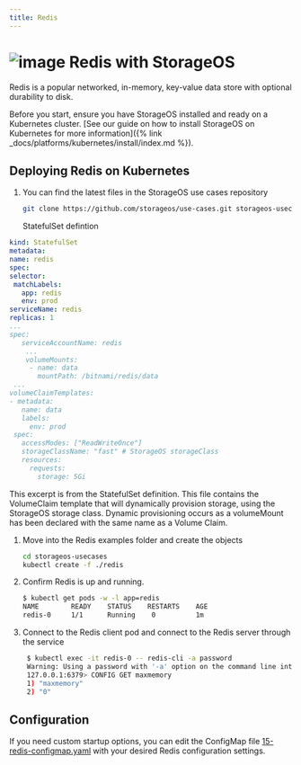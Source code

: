 ```yaml
---
title: Redis
---
```


# ![image](/images/docs/explore/redislogo.png) Redis with StorageOS

Redis is a popular networked, in-memory, key-value data store with optional durability to disk.

Before you start, ensure you have StorageOS installed and ready on a Kubernetes
cluster. [See our guide on how to install StorageOS on Kubernetes for more
information]({% link _docs/platforms/kubernetes/install/index.md %}).

## Deploying Redis on Kubernetes

1. You can find the latest files in the StorageOS use cases repository
   ```bash
   git clone https://github.com/storageos/use-cases.git storageos-usecases
   ```

   StatefulSet defintion
  ```yaml
kind: StatefulSet
metadata:
 name: redis
spec:
 selector:
   matchLabels:
     app: redis
     env: prod
 serviceName: redis
 replicas: 1
 ...
 spec:
     serviceAccountName: redis
      ...
      volumeMounts:
       - name: data
         mountPath: /bitnami/redis/data
   ...
volumeClaimTemplates:
 - metadata:
     name: data
     labels:
       env: prod
   spec:
     accessModes: ["ReadWriteOnce"]
     storageClassName: "fast" # StorageOS storageClass 
     resources:
       requests:
         storage: 5Gi
   ```
   This excerpt is from the StatefulSet definition. This file contains the
   VolumeClaim template that will dynamically provision storage, using the
   StorageOS storage class. Dynamic provisioning occurs as a volumeMount has
   been declared with the same name as a Volume Claim.

1. Move into the Redis examples folder and create the objects

   ```bash
   cd storageos-usecases
   kubectl create -f ./redis
   ```

1. Confirm Redis is up and running.

   ```bash
   $ kubectl get pods -w -l app=redis
   NAME        READY    STATUS    RESTARTS    AGE
   redis-0     1/1      Running    0          1m
   ```

1. Connect to the Redis client pod and connect to the Redis server through the
   service
   ```bash
    $ kubectl exec -it redis-0 -- redis-cli -a password
    Warning: Using a password with '-a' option on the command line interface may not be safe.
    127.0.0.1:6379> CONFIG GET maxmemory
    1) "maxmemory"
    2) "0"
    ```

## Configuration

If you need custom startup options, you can edit the ConfigMap file
[15-redis-configmap.yaml](https://github.com/storageos/use-cases/blob/master/redis/15-redis-configmap.yaml)
with your desired Redis configuration settings.
